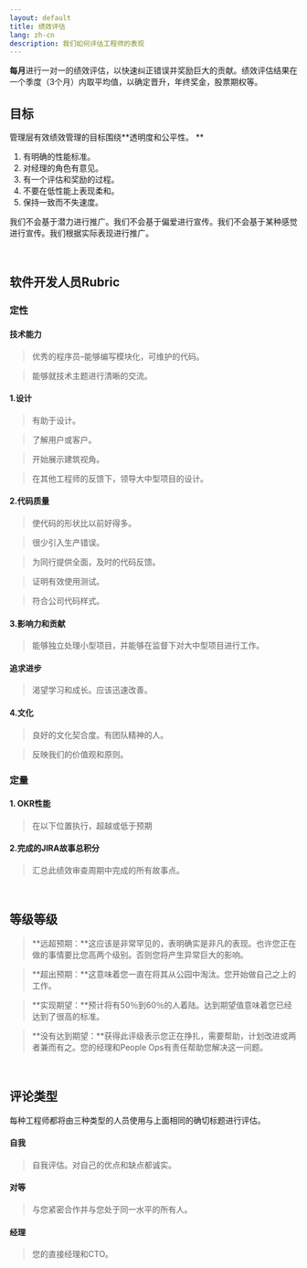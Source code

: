 ```yaml
---
layout: default
title: 绩效评估
lang: zh-cn
description: 我们如何评估工程师的表现
---
```




**每月**进行一对一的绩效评估，以快速纠正错误并奖励巨大的贡献。绩效评估结果在一个季度（3个月）内取平均值，以确定晋升，年终奖金，股票期权等。

## 目标

管理层有效绩效管理的目标围绕**透明度和公平性。 **

1. 有明确的性能标准。
1. 对经理的角色有意见。
1. 有一个评估和奖励的过程。
1. 不要在低性能上表现柔和。
1. 保持一致而不失速度。

我们不会基于潜力进行推广。我们不会基于偏爱进行宣传。我们不会基于某种感觉进行宣传。我们根据实际表现进行推广。

<br>

## 软件开发人员Rubric

### 定性

#### 技术能力

> 优秀的程序员–能够编写模块化，可维护的代码。

> 能够就技术主题进行清晰的交流。

#### 1.设计

> 有助于设计。

> 了解用户或客户。

> 开始展示建筑视角。

> 在其他工程师的反馈下，领导大中型项目的设计。

#### 2.代码质量

> 使代码的形状比以前好得多。

> 很少引入生产错误。

> 为同行提供全面，及时的代码反馈。

> 证明有效使用测试。

> 符合公司代码样式。

#### 3.影响力和贡献

> 能够独立处理小型项目，并能够在监督下对大中型项目进行工作。

#### 追求进步

> 渴望学习和成长。应该迅速改善。

#### 4.文化

> 良好的文化契合度。有团队精神的人。

> 反映我们的价值观和原则。

### 定量

#### 1. OKR性能

> 在以下位置执行，超越或低于预期

#### 2.完成的JIRA故事总积分

> 汇总此绩效审查周期中完成​​的所有故事点。

<br>

## 等级等级

> **远超预期：**这应该是非常罕见的，表明确实是非凡的表现。也许您正在做的事情要比您高两个级别。否则您将产生异常巨大的影响。

> **超出预期：**这意味着您一直在将其从公园中淘汰。您开始做自己之上的工作。

> **实现期望：**预计将有50％到60％的人着陆。达到期望值意味着您已经达到了很高的标准。

> **没有达到期望：**获得此评级表示您正在挣扎，需要帮助，计划改进或两者兼而有之。您的经理和People Ops有责任帮助您解决这一问题。

<br>

## 评论类型

每种工程师都将由三种类型的人员使用与上面相同的确切标题进行评估。

#### 自我

> 自我评估。对自己的优点和缺点都诚实。

#### 对等

> 与您紧密合作并与您处于同一水平的所有人。

#### 经理

> 您的直接经理和CTO。


